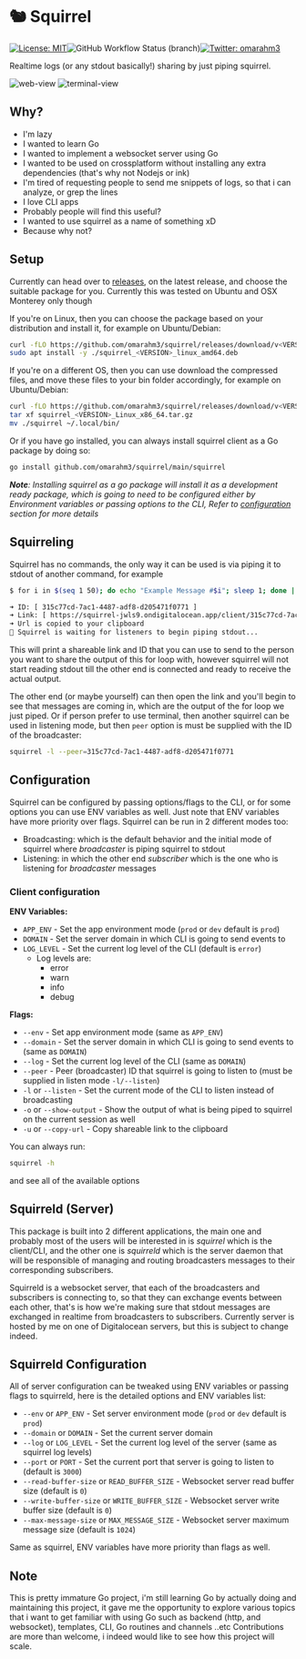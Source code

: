 # 🐿️ Squirrel
[![License: MIT](https://img.shields.io/badge/License-MIT-yellow.svg)](./LICENSE)![GitHub Workflow Status (branch)](https://img.shields.io/github/workflow/status/omarahm3/squirrel/Release/master)[![Twitter: omarahm3](https://img.shields.io/twitter/follow/omarahm3.svg?style=social)](https://twitter.com/omarahm3)

Realtime logs (or any stdout basically!) sharing by just piping squirrel.

![web-view](https://user-images.githubusercontent.com/8606113/156921849-2ae60d76-be21-4271-adf3-fe20fd9a75f5.gif)
![terminal-view](https://user-images.githubusercontent.com/8606113/156922080-5e881e4c-6999-4f18-a04b-5454bba7965f.gif)

## Why?
- I'm lazy
- I wanted to learn Go
- I wanted to implement a websocket server using Go
- I wanted to be used on crossplatform without installing any extra dependencies (that's why not Nodejs or ink)
- I'm tired of requesting people to send me snippets of logs, so that i can analyze, or grep the lines
- I love CLI apps
- Probably people will find this useful?
- I wanted to use squirrel as a name of something xD
- Because why not?

## Setup
Currently can head over to [releases](https://github.com/omarahm3/squirrel/releases), on the latest release, and choose the suitable package for you. Currently this was tested on Ubuntu and OSX Monterey only though

If you're on Linux, then you can choose the package based on your distribution and install it, for example on Ubuntu/Debian:

```bash
curl -fLO https://github.com/omarahm3/squirrel/releases/download/v<VERSION>/squirrel_<VERSION>_linux_amd64.deb
sudo apt install -y ./squirrel_<VERSION>_linux_amd64.deb
```

If you're on a different OS, then you can use download the compressed files, and move these files to your bin folder accordingly, for example on Ubuntu/Debian:

```bash
curl -fLO https://github.com/omarahm3/squirrel/releases/download/v<VERSION>/squirrel_<VERSION>_Linux_x86_64.tar.gz
tar xf squirrel_<VERSION>_Linux_x86_64.tar.gz
mv ./squirrel ~/.local/bin/
```

Or if you have go installed, you can always install squirrel client as a Go package by doing so:

```bash
go install github.com/omarahm3/squirrel/main/squirrel
```

***Note**: Installing squirrel as a go package will install it as a development ready package, which is going to need to be configured either by Environment variables or passing options to the CLI, Refer to [configuration](#Configuration) section for more details*

## Squirreling
Squirrel has no commands, the only way it can be used is via piping it to stdout of another command, for example 

```bash
$ for i in $(seq 1 50); do echo "Example Message #$i"; sleep 1; done | squirrel -o -u

➜ ID: [ 315c77cd-7ac1-4487-adf8-d205471f0771 ]
➜ Link: [ https://squirrel-jwls9.ondigitalocean.app/client/315c77cd-7ac1-4487-adf8-d205471f0771 ]
➜ Url is copied to your clipboard
📢 Squirrel is waiting for listeners to begin piping stdout...

```

This will print a shareable link and ID that you can use to send to the person you want to share the output of this for loop with, however squirrel will not start reading stdout till the other end is connected and ready to receive the actual output.

The other end (or maybe yourself) can then open the link and you'll begin to see that messages are coming in, which are the output of the for loop we just piped. Or if person prefer to use terminal, then another squirrel can be used in listening mode, but then `peer` option is must be supplied with the ID of the broadcaster:

```bash
squirrel -l --peer=315c77cd-7ac1-4487-adf8-d205471f0771
```

## Configuration
Squirrel can be configured by passing options/flags to the CLI, or for some options you can use ENV variables as well. Just note that ENV variables have more priority over flags.
Squirrel can be run in 2 different modes too:
- Broadcasting: which is the default behavior and the initial mode of squirrel where _broadcaster_ is piping squirrel to stdout
- Listening: in which the other end _subscriber_ which is the one who is listening for _broadcaster_ messages 

### Client configuration
**ENV Variables:**
- `APP_ENV` - Set the app environment mode (`prod` or `dev` default is `prod`)
- `DOMAIN` - Set the server domain in which CLI is going to send events to
- `LOG_LEVEL` - Set the current log level of the CLI (default is `error`)
	- Log levels are:
		- error
		- warn
		- info
		- debug

**Flags:**
- `--env` - Set app environment mode (same as `APP_ENV`)
- `--domain` - Set the server domain in which CLI is going to send events to (same as `DOMAIN`)
- `--log` - Set the current log level of the CLI (same as `DOMAIN`)
- `--peer` - Peer (broadcaster) ID that squirrel is going to listen to (must be supplied in listen mode `-l/--listen`)
- `-l` or `--listen` - Set the current mode of the CLI to listen instead of broadcasting
- `-o` or `--show-output` - Show the output of what is being piped to squirrel on the current session as well
- `-u` or `--copy-url` - Copy shareable link to the clipboard

You can always run:
```bash
squirrel -h
```
and see all of the available options

## Squirreld (Server)
This package is built into 2 different applications, the main one and probably most of the users will be interested in is _squirrel_ which is the client/CLI, and the other one is _squirreld_ which is the server daemon that will be responsible of managing and routing broadcasters messages to their corresponding subscribers.

Squirreld is a websocket server, that each of the broadcasters and subscribers is connecting to, so that they can exchange events between each other, that's is how we're making sure that stdout messages are exchanged in realtime from broadcasters to subscribers.
Currently server is hosted by me on one of Digitalocean servers, but this is subject to change indeed.

## Squirreld Configuration
All of server configuration can be tweaked using ENV variables or passing flags to squirreld, here is the detailed options and ENV variables list:
- `--env` or `APP_ENV` - Set server environment mode (`prod` or `dev` default is `prod`)
- `--domain` or `DOMAIN` - Set the current server domain
- `--log` or `LOG_LEVEL` - Set the current log level of the server (same as squirrel log levels)
- `--port` or `PORT` - Set the current port that server is going to listen to (default is `3000`)
- `--read-buffer-size` or `READ_BUFFER_SIZE` - Websocket server read buffer size (default is `0`)
- `--write-buffer-size` or `WRITE_BUFFER_SIZE` - Websocket server write buffer size (default is `0`)
- `--max-message-size` or `MAX_MESSAGE_SIZE` - Websocket server maximum message size (default is `1024`)

Same as squirrel, ENV variables have more priority than flags as well.

## Note
This is pretty immature Go project, i'm still learning Go by actually doing and maintaining this project, it gave me the opportunity to explore various topics that i want to get familiar with using Go such as backend (http, and websocket), templates, CLI, Go routines and channels ..etc
Contributions are more than welcome, i indeed would like to see how this project will scale.
